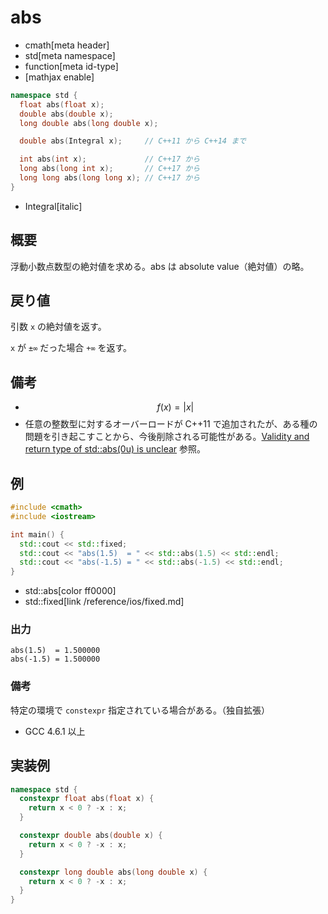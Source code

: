# abs
* cmath[meta header]
* std[meta namespace]
* function[meta id-type]
* [mathjax enable]

```cpp
namespace std {
  float abs(float x);
  double abs(double x);
  long double abs(long double x);

  double abs(Integral x);     // C++11 から C++14 まで

  int abs(int x);             // C++17 から
  long abs(long int x);       // C++17 から
  long long abs(long long x); // C++17 から
}
```
* Integral[italic]

## 概要
浮動小数点数型の絶対値を求める。abs は absolute value（絶対値）の略。


## 戻り値
引数 `x` の絶対値を返す。

`x` が `±∞` だった場合 `+∞` を返す。


## 備考
- $$ f(x) = | x | $$
- 任意の整数型に対するオーバーロードが C++11 で追加されたが、ある種の問題を引き起こすことから、今後削除される可能性がある。[Validity and return type of std::abs(0u) is unclear](http://wg21.cmeerw.net/lwg/issue2192) 参照。


## 例
```cpp example
#include <cmath>
#include <iostream>

int main() {
  std::cout << std::fixed;
  std::cout << "abs(1.5)  = " << std::abs(1.5) << std::endl;
  std::cout << "abs(-1.5) = " << std::abs(-1.5) << std::endl;
}
```
* std::abs[color ff0000]
* std::fixed[link /reference/ios/fixed.md]

### 出力
```
abs(1.5)  = 1.500000
abs(-1.5) = 1.500000
```

### 備考
特定の環境で `constexpr` 指定されている場合がある。（独自拡張）

- GCC 4.6.1 以上


## 実装例
```cpp
namespace std {
  constexpr float abs(float x) {
    return x < 0 ? -x : x;
  }

  constexpr double abs(double x) {
    return x < 0 ? -x : x;
  }

  constexpr long double abs(long double x) {
    return x < 0 ? -x : x;
  }
}
```

